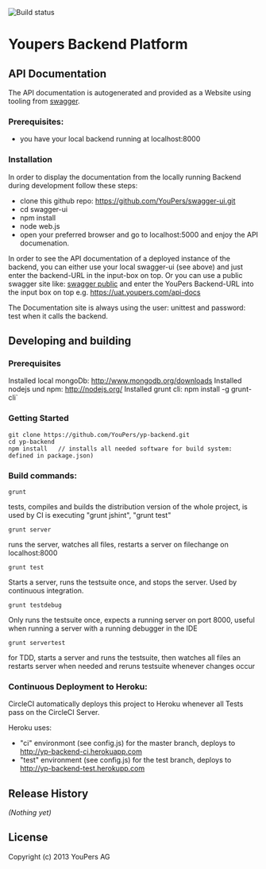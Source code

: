 ![Build status](https://circleci.com/gh/youpers/yp-backend.png?circle-token=:circle-token)

# Youpers Backend Platform


## API Documentation

The API documentation is autogenerated and provided as a Website using tooling from  [swagger](https://developers.helloreverb.com/swagger/).

### Prerequisites:
- you have your local backend running at localhost:8000

### Installation
In order to display the documentation from the locally running Backend during development follow these steps:

- clone this github repo: https://github.com/YouPers/swagger-ui.git
- cd swagger-ui
- npm install
- node web.js
- open your preferred browser and go to localhost:5000 and enjoy the API documenation.

In order to see the API documentation of a deployed instance of the backend, you can either use your local swagger-ui (see
above) and just enter the backend-URL in the input-box on top. Or you can use a public swagger site like:
[swagger public](http://petstore.swagger.wordnik.com/) and enter the YouPers Backend-URL into the input box on
top e.g. https://uat.youpers.com/api-docs

The Documentation site is always using the user: unittest and password: test when it calls the backend.

## Developing and building

### Prerequisites

Installed local mongoDb: http://www.mongodb.org/downloads
Installed nodejs und npm: http://nodejs.org/
Installed grunt cli: npm install -g grunt-cli`

### Getting Started
    git clone https://github.com/YouPers/yp-backend.git
    cd yp-backend
    npm install   // installs all needed software for build system: defined in package.json)



### Build commands:

    grunt
tests, compiles and builds the distribution version of the whole project, is used by CI
is executing "grunt jshint", "grunt test"

    grunt server
runs the server, watches all files, restarts a server on filechange on localhost:8000

    grunt test
Starts a server, runs the testsuite once, and stops the server. Used by continuous integration.

    grunt testdebug
Only runs the testsuite once, expects a running server on port 8000, useful when running a server with a running debugger
in the IDE

    grunt servertest
for TDD, starts a server and runs the testsuite, then watches all files an restarts server when needed and reruns
testsuite whenever changes occur


### Continuous Deployment to Heroku:

CircleCI automatically deploys this project to Heroku whenever all Tests pass on the CircleCI Server.

Heroku uses:
- "ci" environmont (see config.js) for the master branch, deploys to http://yp-backend-ci.herokuapp.com
- "test" environment (see config.js) for the test branch, deploys to http://yp-backend-test.herokupp.com


## Release History
_(Nothing yet)_

## License
Copyright (c) 2013 YouPers AG
